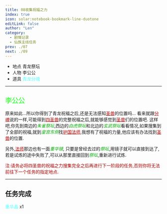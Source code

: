 ```yaml
---
title: 08收集祝福之力
index: true
icon: solar:notebook-bookmark-line-duotone
editLink: false
author: "Len"
category:
  - 剧情记录
  - 仙族主线任务
prev: ./07
next: ./09
---
```


- 地点 青龙祭坛
- 人物 李公公
- 道具 <span style="color: #55FFFF;">青龙分魂</span>

------

## <span style="color:#55FF55;font-weight:bold;">李公公</span>

原来如此…所以你得到了青龙祝福之后,还是无法感知<span style="color: #AA0000;"><span style="text-decoration: underline;">圣兽</span></span>的位置吗…
看来就跟<span style="color: #AA0000;"><span style="text-decoration: underline;">分魂</span></span>说的一样,可能得到<span style="color: #AA0000;"><span style="text-decoration: underline;">四圣兽</span></span>的完整祝福之后,就能够感觉到<span style="color: #AA0000;"><span style="text-decoration: underline;">圣兽</span></span>们的位置吧.
这样吧,你先到南边的<span style="color: #00AA00;"><span style="font-style: italic;">朱雀祭坛</span></span>,西边的<span style="color: #00AA00;"><span style="font-style: italic;">白虎祭坛</span></span>和北边的<span style="color: #00AA00;"><span style="font-style: italic;">玄武祭坛</span></span>看看情况,如果搜集到了全部的祝福,就到<span style="color: #00AA00;"><span style="font-style: italic;">皇宫东侧</span></span>找<span style="color: #AA0000;"><span style="text-decoration: underline;">护国法师</span></span>,我想有了祝福的力量,他应该有办法找到<span style="color: #AA0000;"><span style="text-decoration: underline;">圣兽</span></span>的位置.

另外,<span style="color: #AA0000;"><span style="text-decoration: underline;">法师</span></span>那边也有一面<span style="color: #00AA00;"><span style="font-style: italic;">重华镜</span></span>, 只要是曾经去过的<span style="color: #00AA00;"><span style="font-style: italic;">祭坛</span></span>,用镜子就可以直接到达了,若是试炼的途中失败了,可以从那里直接回到<span style="color: #00AA00;"><span style="font-style: italic;">祭坛</span></span>,重新进行试炼.

<span style="color: #AA0000;">注:请务必将四圣兽的祝福之力搜集完全之后再进行下一阶段的任务,否则你将无法前往下一个任务的指定地点.</span>

------

## 任务完成

<span style="color: #55FFFF;">重华晶</span> x1

